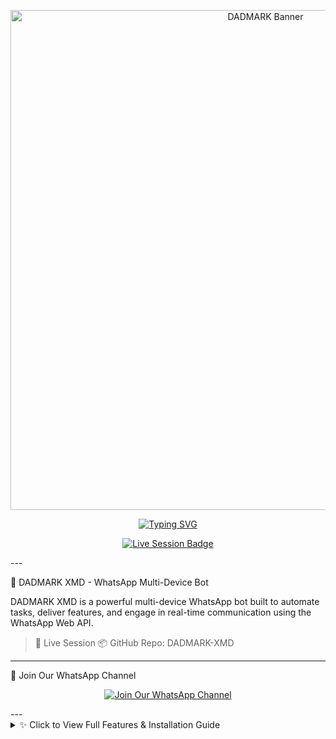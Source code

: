 <p align="center">
  <img src="https://files.catbox.moe/w4cxbd.jpg" alt="DADMARK Banner" width="800"/>
</p><p align="center">
  <a href="https://github.com/dadmarkmd/DADMARK-XMD">
    <img src="https://svg.demolab.com?font=Black+Ops+One&size=50&pause=1000&color=DAA520&center=true&width=910&height=100&lines=DADMARK XMD +MAKE; ⭐ STAR & FORK + BY DADMARK XMD" alt="Typing SVG" />
  </a>
</p><p align="center">
  <a href="https://dadmark-xmd-v1-z9s7.onrender.com/">
    <img src="https://img.shields.io/badge/LIVE_SESSION-RUNNING-blueviolet?style=for-the-badge&logo=render" alt="Live Session Badge" />
  </a>
</p>
---

🚀 DADMARK XMD - WhatsApp Multi-Device Bot

DADMARK XMD is a powerful multi-device WhatsApp bot built to automate tasks, deliver features, and engage in real-time communication using the WhatsApp Web API.

> 🔗 Live Session
📦 GitHub Repo: DADMARK-XMD




---

📲 Join Our WhatsApp Channel

<p align="center">
  <a href="https://whatsapp.com/channel/0029Vb5Ydyb3LdQdiihg9A19">
    <img title="Join Our WhatsApp Channel" src="https://img.shields.io/badge/Join_WhatsApp_Channel-Click_Here-green?style=for-the-badge&logo=whatsapp" />
  </a>
</p>
---

<details>
  <summary>✨ Click to View Full Features & Installation Guide</summary>✨ Features

✅ Multi-device WhatsApp support

✅ QR Code login system

✅ Customizable bot commands

✅ Media handling (images, videos, stickers)

✅ Admin-only features

✅ Group and private chat support

✅ Easy to deploy on platforms like Render, Heroku, or VPS

✅ Docker support



---

⚙️ Installation

To set up DADMARK XMD locally:

# Clone the repository
git clone https://github.com/dadmarkmd/DADMARK-XMD.git

# Navigate into the project folder
cd DADMARK-XMD

# Install dependencies
npm install

# Start the bot
npm start

🐳 Docker Support

You can also run DADMARK XMD using Docker:

# Build Docker image
docker build -t dadmark-xmd .

# Run the container
docker run -it dadmark-xmd

Docker Support Maintained by:
📞 dadmark — +254714342128


---

🤝 Contributors

Big thanks to everyone involved:

@dadmarkmd – Project lead, core developer, and maintainer

@caseyrhodes – Contributor and support



---

🧩 License

This project is licensed under the MIT License.


---

🧠 Credits

Built and maintained by Dadmark XMD — contributions, stars, and forks are welcome!

</details>
